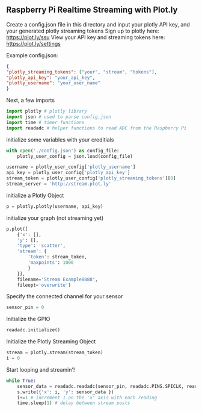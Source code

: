 ## Raspberry Pi Realtime Streaming with Plot.ly

Create a config.json file in this directory and input your
plotly API key, and your generated plotly streaming tokens
Sign up to plotly here: https://plot.ly/ssu
View your API key and streaming tokens here: https://plot.ly/settings

Example config.json:
```json
{
"plotly_streaming_tokens": ["your", "stream", "tokens"],
"plotly_api_key": "your_api_key",
"plotly_username": "your_user_name"
}
```

Next, a few imports
```python
import plotly # plotly library
import json # used to parse config.json
import time # timer functions
import readadc # helper functions to read ADC from the Raspberry Pi
```

initialize some variables with your creditials
```python
with open('./config.json') as config_file:
    plotly_user_config = json.load(config_file)

username = plotly_user_config['plotly_username']
api_key = plotly_user_config['plotly_api_key']
stream_token = plotly_user_config['plotly_streaming_tokens'][0]
stream_server = 'http://stream.plot.ly'
```

initialize a Plotly Object
```python
p = plotly.plotly(username, api_key)
```


initialize your graph (not streaming yet)
```python
p.plot([
	{'x': [],
	'y': [],
	'type': 'scatter',
	'stream': {
		'token': stream_token,
		'maxpoints': 1000
		}
	}],
	filename='Stream Example8888',
	fileopt='overwrite')
```

Specify the connected channel for your sensor
```python
sensor_pin = 0
```

Initialize the GPIO
```python
readadc.initialize()
```

Initialize the Plotly Streaming Object
```python
stream = plotly.stream(stream_token)
i = 0
```

Start looping and streamin'!
```python
while True:
	sensor_data = readadc.readadc(sensor_pin, readadc.PINS.SPICLK, readadc.PINS.SPIMOSI, readadc.PINS.SPIMISO, readadc.PINS.SPICS)
	s.write({'x': i, 'y': sensor_data })
	i+=1 # increment 1 on the 'x' axis with each reading
	time.sleep(1) # delay between stream posts
```